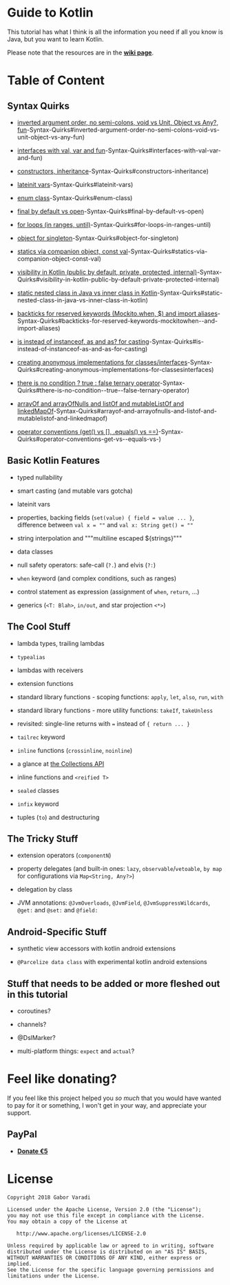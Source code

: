 # Guide to Kotlin

This tutorial has what I think is all the information you need if all you know is Java, but you want to learn Kotlin.

Please note that the resources are in the [**wiki page**](https://github.com/Zhuinden/guide-to-kotlin/wiki).

# Table of Content

## Syntax Quirks

- [inverted argument order, no semi-colons, void vs Unit, Object vs Any?, fun](https://github.com/Zhuinden/guide-to-kotlin/wiki/1.)-Syntax-Quirks#inverted-argument-order-no-semi-colons-void-vs-unit-object-vs-any-fun)

- [interfaces with val, var and fun](https://github.com/Zhuinden/guide-to-kotlin/wiki/1.)-Syntax-Quirks#interfaces-with-val-var-and-fun)

- [constructors, inheritance](https://github.com/Zhuinden/guide-to-kotlin/wiki/1.)-Syntax-Quirks#constructors-inheritance)

- [lateinit vars](https://github.com/Zhuinden/guide-to-kotlin/wiki/1.)-Syntax-Quirks#lateinit-vars)

- [enum class](https://github.com/Zhuinden/guide-to-kotlin/wiki/1.)-Syntax-Quirks#enum-class)

- [final by default vs open](https://github.com/Zhuinden/guide-to-kotlin/wiki/1.)-Syntax-Quirks#final-by-default-vs-open)

- [for loops (in ranges, until)](https://github.com/Zhuinden/guide-to-kotlin/wiki/1.)-Syntax-Quirks#for-loops-in-ranges-until)

- [object for singleton](https://github.com/Zhuinden/guide-to-kotlin/wiki/1.)-Syntax-Quirks#object-for-singleton)

- [statics via companion object, const val](https://github.com/Zhuinden/guide-to-kotlin/wiki/1.)-Syntax-Quirks#statics-via-companion-object-const-val)

- [visibility in Kotlin (public by default, private, protected, internal)](https://github.com/Zhuinden/guide-to-kotlin/wiki/1.)-Syntax-Quirks#visibility-in-kotlin-public-by-default-private-protected-internal)

- [static nested class in Java vs inner class in Kotlin](https://github.com/Zhuinden/guide-to-kotlin/wiki/1.)-Syntax-Quirks#static-nested-class-in-java-vs-inner-class-in-kotlin)

- [backticks for reserved keywords (Mockito.when, $) and import aliases](https://github.com/Zhuinden/guide-to-kotlin/wiki/1.)-Syntax-Quirks#backticks-for-reserved-keywords-mockitowhen--and-import-aliases)

- [is instead of instanceof, as and as? for casting](https://github.com/Zhuinden/guide-to-kotlin/wiki/1.)-Syntax-Quirks#is-instead-of-instanceof-as-and-as-for-casting)

- [creating anonymous implementations for classes/interfaces](https://github.com/Zhuinden/guide-to-kotlin/wiki/1.)-Syntax-Quirks#creating-anonymous-implementations-for-classesinterfaces)

- [there is no condition ? true : false ternary operator](https://github.com/Zhuinden/guide-to-kotlin/wiki/1.)-Syntax-Quirks#there-is-no-condition--true--false-ternary-operator)

- [arrayOf and arrayOfNulls and listOf and mutableListOf and linkedMapOf](https://github.com/Zhuinden/guide-to-kotlin/wiki/1.)-Syntax-Quirks#arrayof-and-arrayofnulls-and-listof-and-mutablelistof-and-linkedmapof)

- [operator conventions (get() vs [], .equals() vs ==)](https://github.com/Zhuinden/guide-to-kotlin/wiki/1.)-Syntax-Quirks#operator-conventions-get-vs--equals-vs-)

## Basic Kotlin Features

- typed nullability

- smart casting (and mutable vars gotcha)

- lateinit vars

- properties, backing fields (`set(value) { field = value ... }`, difference between `val x = ""` and `val x: String get() = ""`

- string interpolation and """multiline escaped ${strings}"""

- data classes

- null safety operators: safe-call (`?.`) and elvis (`?:`)

- `when` keyword (and complex conditions, such as ranges)

- control statement as expression (assignment of `when`, `return`, ...)

- generics (`<T: Blah>`, `in/out`, and star projection `<*>`)

## The Cool Stuff

- lambda types, trailing lambdas

- `typealias`

- lambdas with receivers

- extension functions

- standard library functions - scoping functions: `apply`, `let`, `also`, `run`, `with`

- standard library functions - more utility functions: `takeIf`, `takeUnless`

- revisited: single-line returns with `=` instead of `{ return ... }`

- `tailrec` keyword

- `inline` functions (`crossinline`, `noinline`)

- a glance at [the Collections API](https://kotlinlang.org/api/latest/jvm/stdlib/kotlin.collections/index.html#functions) 

- inline functions and `<reified T>`
  
- `sealed` classes

- `infix` keyword

- tuples (`to`) and destructuring

## The Tricky Stuff

- extension operators (`componentN`)

- property delegates (and built-in ones: `lazy`, `observable`/`vetoable`, `by map` for configurations via `Map<String, Any?>`)

- delegation by class

- JVM annotations: `@JvmOverloads`, `@JvmField`, `@JvmSuppressWildcards`, `@get:` and `@set:` and `@field:`

## Android-Specific Stuff

- synthetic view accessors with kotlin android extensions

- `@Parcelize data class` with experimental kotlin android extensions

## Stuff that needs to be added or more fleshed out in this tutorial

- coroutines?

- channels?

- @DslMarker?

- multi-platform things: `expect` and `actual`?

# Feel like donating?

If you feel like this project helped you *so much* that you would have wanted to pay for it or something, I won't get in your way, and appreciate your support.

## PayPal 

* **[Donate €5](https://www.paypal.me/Zhuinden/5)**

# License

    Copyright 2018 Gabor Varadi

    Licensed under the Apache License, Version 2.0 (the "License");
    you may not use this file except in compliance with the License.
    You may obtain a copy of the License at

       http://www.apache.org/licenses/LICENSE-2.0

    Unless required by applicable law or agreed to in writing, software
    distributed under the License is distributed on an "AS IS" BASIS,
    WITHOUT WARRANTIES OR CONDITIONS OF ANY KIND, either express or implied.
    See the License for the specific language governing permissions and
    limitations under the License.
